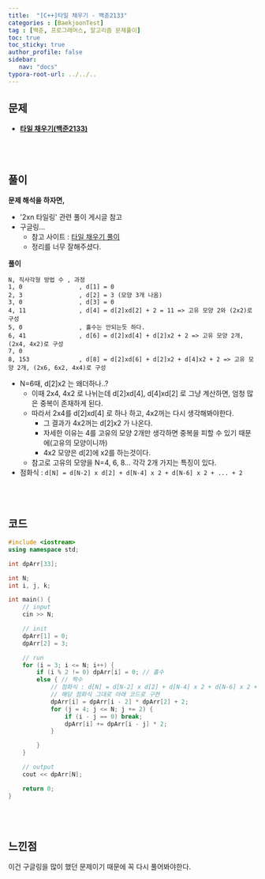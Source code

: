 ```yaml
---
title:  "[C++]타일 채우기 - 백준2133"
categories : [BaekjoonTest]
tag : [백준, 프로그래머스, 알고리즘 문제풀이]
toc: true
toc_sticky: true
author_profile: false
sidebar:
   nav: "docs"
typora-root-url: ../../..
---
```




## 문제

* **[타일 채우기(백준2133)](https://www.acmicpc.net/problem/2133)**

<br><br>

## 풀이

**문제 해석을 하자면,**

* '2xn 타일링' 관련 풀이 게시글 참고
* 구글링... 
  * 참고 사이트 : [타일 채우기 풀이](https://velog.io/@matcha_/%EB%B0%B1%EC%A4%80-2133-%ED%83%80%EC%9D%BC-%EC%B1%84%EC%9A%B0%EA%B8%B0-C-DP)
  * 정리를 너무 잘해주셨다.




**풀이**

```
N, 직사각형 방법 수 , 과정
1, 0				, d[1] = 0
2, 3				, d[2] = 3 (모양 3개 나옴)
3, 0				, d[3] = 0
4, 11				, d[4] = d[2]xd[2] + 2 = 11 => 고유 모양 2와 (2x2)로 구성
5, 0				, 홀수는 안되는듯 하다.
6, 41				, d[6] = d[2]xd[4] + d[2]x2 + 2 => 고유 모양 2개, (2x4, 4x2)로 구성
7, 0
8, 153				, d[8] = d[2]xd[6] + d[2]x2 + d[4]x2 + 2 => 고유 모양 2개, (2x6, 6x2, 4x4)로 구성
```

* N=6때, d[2]x2 는 왜더하나..?
  * 이때 2x4, 4x2 로 나뉘는데 d[2]xd[4], d[4]xd[2] 로 그냥 계산하면, 엄청 많은 중복이 존재하게 된다.
  * 따라서 2x4를 d[2]xd[4] 로 하나 하고, 4x2꺼는 다시 생각해봐야한다.
    * 그 결과가 4x2꺼는 d[2]x2 가 나온다.
    * 자세한 이유는 4를 고유의 모양 2개만 생각하면 중복을 피할 수 있기 때문에(고유의 모양이니까) 
    * 4x2 모양은 d[2]에 x2를 하는것이다.
  * 참고로 고유의 모양을 N=4, 6, 8... 각각 2개 가지는 특징이 있다.
* 점화식 : `d[N] = d[N-2] x d[2] + d[N-4] x 2 + d[N-6] x 2 + ... + 2`

<br><br>

## 코드

```c++
#include <iostream>
using namespace std;

int dpArr[33];

int N;
int i, j, k;

int main() {
	// input
	cin >> N;

	// init
	dpArr[1] = 0;
	dpArr[2] = 3;

	// run
	for (i = 3; i <= N; i++) {
		if (i % 2 != 0) dpArr[i] = 0; // 홀수
		else { // 짝수
			// 점화식 : d[N] = d[N-2] x d[2] + d[N-4] x 2 + d[N-6] x 2 + ... + 2
            // 해당 점화식 그대로 아래 코드로 구현
			dpArr[i] = dpArr[i - 2] * dpArr[2] + 2;
			for (j = 4; j <= N; j += 2) {
				if (i - j == 0) break;
				dpArr[i] += dpArr[i - j] * 2;
			}

		}
	}

	// output
	cout << dpArr[N];

	return 0;
}
```

<br><br>

## 느낀점

이건 구글링을 많이 했던 문제이기 때문에 꼭 다시 풀어봐야한다.

